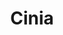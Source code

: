 ---
title: "Cinia"
years: [2021]
logo: "assets/images/cinia-logo-white.png"
link: "https://cinia.fi"
type: "supporters"
---